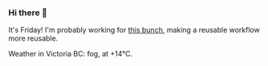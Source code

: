 ### Hi there :wave:

It's Friday! I'm probably working for [this bunch](https://github.com/kohofinancial), making a reusable workflow more reusable.

Weather in Victoria BC: fog, at +14°C.
